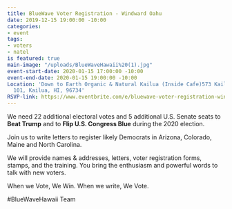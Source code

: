 ```yaml
---
title: BlueWave Voter Registration - Windward Oahu
date: 2019-12-15 19:00:00 -10:00
categories:
- event
tags:
- voters
- natel
is featured: true
main-image: "/uploads/BlueWaveHawaii%20(1).jpg"
event-start-date: 2020-01-15 17:00:00 -10:00
event-end-date: 2020-01-15 19:00:00 -10:00
Location: 'Down to Earth Organic & Natural Kailua (Inside Cafe)573 Kailua Road, #Suite
  101, Kailua, HI, 96734'
RSVP-link: https://www.eventbrite.com/e/bluewave-voter-registration-windward-oahu-tickets-86282115129
---
```


We need 22 additional electoral votes and 5 additional U.S. Senate seats to **Beat Trump** and to **Flip U.S. Congress Blue** during the 2020 election.

Join us to write letters to register likely Democrats in Arizona, Colorado, Maine and North Carolina.  

We will provide names & addresses, letters, voter registration forms, stamps, and the training.  You bring the enthusiasm and powerful words to talk with new voters.

When we Vote, We Win. 
When we write, We Vote.

#BlueWaveHawaii Team